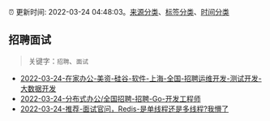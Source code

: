 :alarm_clock: 更新时间: 2022-03-24 04:48:03。[来源分类](../README.md)、[标签分类](../TAGS.md)、[时间分类](../TIMELINE.md)

## 招聘面试


> 关键字：`招聘`、`面试`



- [2022-03-24-在家办公-美资-硅谷-软件-上海-全国-招聘运维开发-测试开发-大数据开发](https://www.v2ex.com/t/842552) 
- [2022-03-24-分布式办公/全国招聘-招聘-Go-开发工程师](https://www.v2ex.com/t/842536) 
- [2022-03-24-推荐-面试官问，Redis-是单线程还是多线程?我懵了](https://toutiao.io/k/kd3u5dk) 